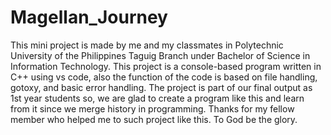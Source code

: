 # Magellan_Journey
This mini project is made by me and my classmates in Polytechnic University of the Philippines Taguig Branch under Bachelor of Science in Information Technology.
This project is a console-based program written in C++ using vs code, also the function of the code is based on file handling, gotoxy, and basic error handling.
The project is part of our final output as 1st year students so, we are glad to create a program like this and learn from it since we merge history in programming.
Thanks for my fellow member who helped me to such project like this. To God be the glory.
